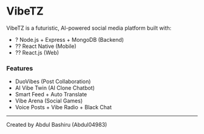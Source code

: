 # VibeTZ

VibeTZ is a futuristic, AI-powered social media platform built with:
- ? Node.js + Express + MongoDB (Backend)
- ?? React Native (Mobile)
- ?? React.js (Web)

### Features
- DuoVibes (Post Collaboration)
- AI Vibe Twin (AI Clone Chatbot)
- Smart Feed + Auto Translate
- Vibe Arena (Social Games)
- Voice Posts + Vibe Radio + Black Chat

---

Created by Abdul Bashiru (Abdul04983)

